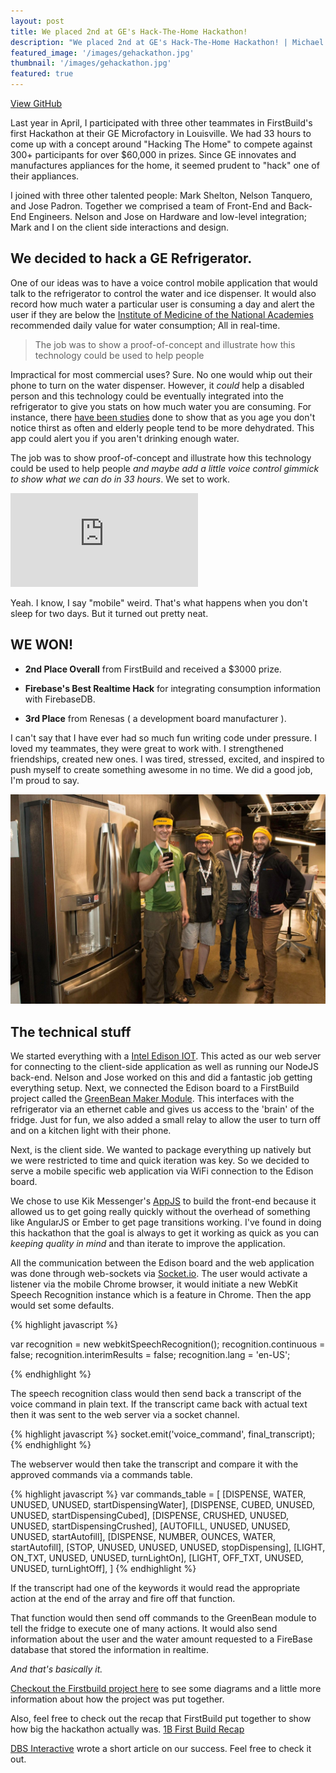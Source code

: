 ```yaml
---
layout: post
title: We placed 2nd at GE's Hack-The-Home Hackathon!
description: "We placed 2nd at GE's Hack-The-Home Hackathon! | Michael Large"
featured_image: '/images/gehackathon.jpg'
thumbnail: '/images/gehackathon.jpg'
featured: true
---
```


<a href="https://github.com/codethebeard/firstbuild_hackathon" class="button" alt="Checkout the code">View GitHub</a>

Last year in April, I participated with three other teammates in FirstBuild's first Hackathon at their GE Microfactory in Louisville. We had 33 hours to come up with a concept around "Hacking The Home" to compete against 300+ participants for over $60,000 in prizes. Since GE innovates and manufactures appliances for the home, it seemed prudent to "hack" one of their appliances.

I joined with three other talented people: Mark Shelton, Nelson Tanquero, and Jose Padron. Together we comprised a team of Front-End and Back-End Engineers. Nelson and Jose on Hardware and low-level integration; Mark and I on the client side interactions and design.

## We decided to hack a GE Refrigerator.

One of our ideas was to have a voice control mobile application that would talk to the refrigerator to control the water and ice dispenser. It would also record how much water a particular user is consuming a day and alert the user if they are below the [Institute of Medicine of the National Academies](http://www.nap.edu/read/10925/chapter/6#87) recommended daily value for water consumption; All in real-time.

> The job was to show a proof-of-concept and illustrate how this technology could be used to help people

Impractical for most commercial uses? Sure. No one would whip out their phone to turn on the water dispenser. However, it *could* help a disabled person and this technology could be eventually integrated into the refrigerator to give you stats on how much water you are consuming. For instance, there [have been studies](http://www.bbc.com/news/health-30312621) done to show that as you age you don't notice thirst as often and elderly people tend to be more dehydrated. This app could alert you if you aren't drinking enough water.

The job was to show proof-of-concept and illustrate how this technology could be used to help people *and maybe add a little voice control gimmick to show what we can do in 33 hours*. We set to work.

<div class='embed-container'><iframe src='https://www.youtube.com/embed/suHjkLq_xWA' frameborder='0' allowfullscreen></iframe></div>

Yeah. I know, I say "mobile" weird. That's what happens when you don't sleep for two days. But it turned out pretty neat.

## WE WON!

- **2nd Place Overall** from FirstBuild and received a $3000 prize.

- **Firebase's Best Realtime Hack** for integrating consumption information with FirebaseDB.

- **3rd Place** from Renesas ( a development board manufacturer ).

I can't say that I have ever had so much fun writing code under pressure. I loved my teammates, they were great to work with. I strengthened friendships, created new ones. I was tired, stressed, excited, and inspired to push myself to create something awesome in no time. We did a good job, I'm proud to say.


<img src="/images/fixofwater.jpg" alt="Fix Of Water Team">

## The technical stuff

We started everything with a [Intel Edison IOT](https://software.intel.com/en-us/iot/hardware/edison). This acted as our web server for connecting to the client-side application as well as running our NodeJS back-end. Nelson and Jose worked on this and did a fantastic job getting everything setup. Next, we connected the Edison board to a FirstBuild project called the [GreenBean Maker Module](https://cocreate.firstbuild.com/mylescaley/greenbean-maker-module/activity/). This interfaces with the refrigerator via an ethernet cable and gives us access to the 'brain' of the fridge. Just for fun, we also added a small relay to allow the user to turn off and on a kitchen light with their phone.

Next, is the client side. We wanted to package everything up natively but we were restricted to time and quick iteration was key. So we decided to serve a mobile specific web application via WiFi connection to the Edison board.

We chose to use Kik Messenger's [AppJS](http://code.kik.com/app/3/index.html) to build the front-end because it allowed us to get going really quickly without the overhead of something like AngularJS or Ember to get page transitions working. I've found in doing this hackathon that the goal is always to get it working as quick as you can *keeping quality in mind* and than iterate to improve the application.

All the communication between the Edison board and the web application was done through web-sockets via [Socket.io](http://socket.io/). The user would activate a listener via the mobile Chrome browser, it would initiate a new WebKit Speech Recognition instance which is a feature in Chrome. Then the app would set some defaults.


{% highlight javascript %}

var recognition = new webkitSpeechRecognition();
recognition.continuous = false;
recognition.interimResults = false;
recognition.lang = 'en-US';

{% endhighlight %}


The speech recognition class would then send back a transcript of the voice command in plain text. If the transcript came back with actual text then it was sent to the web server via a socket channel.

{% highlight javascript %}
socket.emit('voice_command', final_transcript);
{% endhighlight %}

The webserver would then take the transcript and compare it with the approved commands via a commands table.

{% highlight javascript %}
var commands_table = [
  [DISPENSE, WATER, UNUSED, UNUSED, startDispensingWater],
  [DISPENSE, CUBED, UNUSED, UNUSED, startDispensingCubed],
  [DISPENSE, CRUSHED, UNUSED, UNUSED, startDispensingCrushed],
  [AUTOFILL, UNUSED, UNUSED, UNUSED, startAutofill],
  [DISPENSE, NUMBER, OUNCES, WATER, startAutofill],
  [STOP, UNUSED, UNUSED, UNUSED, stopDispensing],
  [LIGHT, ON_TXT, UNUSED, UNUSED, turnLightOn],
  [LIGHT, OFF_TXT, UNUSED, UNUSED, turnLightOff],
]
{% endhighlight %}

If the transcript had one of the keywords it would read the appropriate action at the end of the array and fire off that function.

That function would then send off commands to the GreenBean module to tell the fridge to execute one of many actions. It would also send information about the user and the water amount requested to a FireBase database that stored the information in realtime.

*And that's basically it.*

[Checkout the Firstbuild project here](https://cocreate.firstbuild.com/ntanquero/fix-of-water/) to see some diagrams and a little more information about how the project was put together.

Also, feel free to check out the recap that FirstBuild put together to show how big the hackathon actually was.
[1B First Build Recap](https://firstbuild.com/blog/post/hack-the-home-a-look-back/291/)

[DBS Interactive](https://www.dbswebsite.com/blog/2015/04/29/team-from-dbs-takes-1st-2nd-place-at-ges-mega-hackathon/) wrote a short article on our success. Feel free to check it out.
